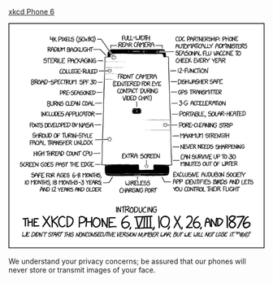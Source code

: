 [xkcd Phone 6](https://xkcd.com/1889)

![xkcd Phone 6](./random_comic.png)

We understand your privacy concerns; be assured that our phones will never store or transmit images of your face.

